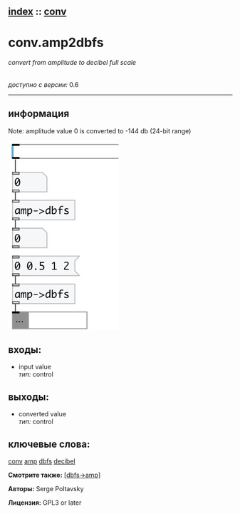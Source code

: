 [index](index.html) :: [conv](category_conv.html)
---

# conv.amp2dbfs

###### convert from amplitude to decibel full scale

*доступно с версии:* 0.6

---


## информация
Note: amplitude value 0 is converted to -144 db (24-bit range)


[![example](../examples/img/conv.amp2dbfs.jpg)](../examples/pd/conv.amp2dbfs.pd)









## входы:

* input value<br>
_тип:_ control



## выходы:

* converted value<br>
_тип:_ control



## ключевые слова:

[conv](keywords/conv.html)
[amp](keywords/amp.html)
[dbfs](keywords/dbfs.html)
[decibel](keywords/decibel.html)



**Смотрите также:**
[\[dbfs-&gt;amp\]](dbfs-%3Eamp.html)




**Авторы:** Serge Poltavsky




**Лицензия:** GPL3 or later





